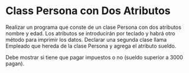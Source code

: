 # Class Persona con Dos Atributos

Realizar un programa que conste de un clase Persona con dos atributos nombre y edad. 
Los atributos se introducirán por teclado y habrá otro método para imprimir los datos. 
Declarar una segunda clase llama Empleado que hereda de la clase Persona y agrega el atributo sueldo. 

Debe mostrar si tiene que pagar impuestos o no (sueldo superior a 3000 pagan). 
